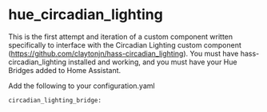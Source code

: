 # hue_circadian_lighting
 
This is the first attempt and iteration of a custom component written specifically to interface with the Circadian Lighting custom component (https://github.com/claytonjn/hass-circadian_lighting). You must have hass-circadian_lighting installed and working, and you must have your Hue Bridges added to Home Assistant.

Add the following to your configuration.yaml

```
circadian_lighting_bridge:
```
